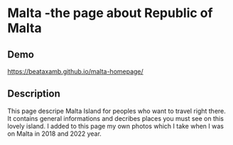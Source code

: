 # Malta -the page about Republic of Malta

## Demo

https://beataxamb.github.io/malta-homepage/

## Description
This page descripe Malta Island for peoples who want to travel right there. It contains general informations and decribes places you must see on this lovely island. I added to this page my own photos which I take when I was on Malta in 2018 and 2022 year.

